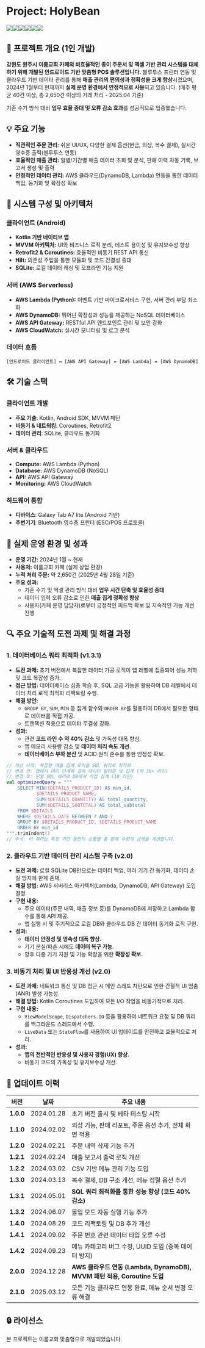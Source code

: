 # Project: HolyBean
<div align="left">
<img src="https://img.shields.io/badge/Kotlin-7F52FF?style=for-the-badge&logo=Kotlin&logoColor=white"><img src="https://img.shields.io/badge/Android-34A853?style=for-the-badge&logo=Android&logoColor=white"><img src="https://img.shields.io/badge/AWS_Lambda-FF9900?style=for-the-badge&logo=amazonaws&logoColor=white"><img src="https://img.shields.io/badge/DynamoDB-4053D6?style=for-the-badge&logo=amazondynamodb&logoColor=white"><img src="https://img.shields.io/badge/SQLite-003B57?style=for-the-badge&logo=SQLite&logoColor=white"><img src="https://img.shields.io/badge/Python-3776AB?style=for-the-badge&logo=python&logoColor=white">
</div>

## 📌 프로젝트 개요 (1인 개발)

**강원도 원주시 이룸교회 카페의 비효율적인 종이 주문서 및 엑셀 기반 관리 시스템을 대체하기 위해 개발된 안드로이드 기반 맞춤형 POS 솔루션입니다.** 블루투스 프린터 연동 및 클라우드 기반 데이터 관리를 통해 **매출 관리의 편의성과 정확성을 크게 향상**시켰으며, 2024년 1월부터 현재까지 **실제 운영 환경에서 안정적으로 사용**되고 있습니다. (매주 평균 40건 이상, 총 2,650건 이상의 거래 처리 - 2025.04 기준)

기존 수기 방식 대비 **업무 효율 증대 및 오류 감소 효과**를 성공적으로 입증했습니다.

## 💡 주요 기능

- **직관적인 주문 관리:** 쉬운 UI/UX, 다양한 결제 옵션(현금, 외상, 복수 결제), 실시간 영수증 출력(블루투스 연동)
- **효율적인 매출 관리:** 일별/기간별 매출 데이터 조회 및 분석, 판매 이력 자동 기록, 보고서 생성 및 출력
- **안정적인 데이터 관리:** AWS 클라우드(DynamoDB, Lambda) 연동을 통한 데이터 백업, 동기화 및 확장성 확보

## 🔧 시스템 구성 및 아키텍처

### 클라이언트 (Android)
- **Kotlin 기반 네이티브 앱**
- **MVVM 아키텍처:** UI와 비즈니스 로직 분리, 테스트 용이성 및 유지보수성 향상
- **Retrofit2 & Coroutines:** 효율적인 비동기 REST API 통신
- **Hilt:** 의존성 주입을 통한 모듈화 및 코드 간결성 증대
- **SQLite:** 로컬 데이터 캐싱 및 오프라인 기능 지원

### 서버 (AWS Serverless)
- **AWS Lambda (Python):** 이벤트 기반 마이크로서비스 구현, 서버 관리 부담 최소화
- **AWS DynamoDB:** 뛰어난 확장성과 성능을 제공하는 NoSQL 데이터베이스
- **AWS API Gateway:** RESTful API 엔드포인트 관리 및 보안 강화
- **AWS CloudWatch:** 실시간 모니터링 및 로그 분석

### 데이터 흐름
```
[안드로이드 클라이언트] ↔ [AWS API Gateway] ↔ [AWS Lambda] ↔ [AWS DynamoDB]
```

## 🛠 기술 스택

### 클라이언트 개발
* **주요 기술**: Kotlin, Android SDK, MVVM 패턴
* **비동기 & 네트워킹**: Coroutines, Retrofit2
* **데이터 관리**: SQLite, 클라우드 동기화

### 서버 & 클라우드
* **Compute:** AWS Lambda (Python)
* **Database:** AWS DynamoDB (NoSQL)
* **API:** AWS API Gateway
* **Monitoring:** AWS CloudWatch

### 하드웨어 통합
* **디바이스**: Galaxy Tab A7 lite (Android 기반)
* **주변기기**: Bluetooth 영수증 프린터 (ESC/POS 프로토콜)

## 📱 실제 운영 환경 및 성과

- **운영 기간:** 2024년 1월 ~ 현재
- **사용처:** 이룸교회 카페 (실제 상업 환경)
- **누적 처리 주문:** 약 2,650건 (2025년 4월 28일 기준)
- **주요 성과:**
    - 기존 수기 및 엑셀 관리 방식 대비 **업무 시간 단축 및 효율성 증대**
    - 데이터 입력 오류 감소로 인한 **매출 집계 정확성 향상**
    - 사용자(카페 운영 담당자)로부터 긍정적인 피드백 확보 및 지속적인 기능 개선 진행

## 🔍 주요 기술적 도전 과제 및 해결 과정

### 1. 데이터베이스 쿼리 최적화 (v1.3.1)
- **도전 과제:** 초기 버전에서 복잡한 데이터 가공 로직이 앱 레벨에 집중되어 성능 저하 및 코드 복잡성 증가.
- **접근 방법:** 데이터베이스 심층 학습 후, SQL 고급 기능을 활용하여 DB 레벨에서 데이터 처리 로직 최적화 리팩토링 수행.
- **해결 방안:**
  - `GROUP BY`, `SUM`, `MIN` 등 집계 함수와 `ORDER BY`를 활용하여 DB에서 필요한 형태로 데이터를 직접 가공.
  - 트랜잭션 적용으로 데이터 무결성 강화.
- **성과:**
  - 관련 **코드 라인 수 약 40% 감소** 및 가독성 대폭 향상.
  - 앱 메모리 사용량 감소 및 **데이터 처리 속도 개선**.
  - **데이터베이스 부하 분산** 및 ACID 원칙 준수를 통한 안정성 확보.

```kotlin
// 개선 사례: 복잡한 매출 집계 로직을 SQL 쿼리로 최적화
// 변경 전: 앱에서 여러 단계에 걸쳐 데이터 필터링 및 집계 (약 30+ 라인)
// 변경 후: 단일 SQL 쿼리로 DB에서 직접 집계 (10 라인)
val optimizedQuery = """
    SELECT MIN($DETAILS_PRODUCT_ID) AS min_id, 
           $DETAILS_PRODUCT_NAME, 
           SUM($DETAILS_QUANTITY) AS total_quantity, 
           SUM($DETAILS_SUBTOTAL) AS total_subtotal
    FROM $DETAILS
    WHERE $DETAILS_DATE BETWEEN ? AND ?
    GROUP BY $DETAILS_PRODUCT_ID, $DETAILS_PRODUCT_NAME
    ORDER BY min_id
""".trimIndent()
// 주석: 이 쿼리는 특정 기간 동안의 상품별 총 판매 수량과 금액을 계산합니다.
```

### 2. 클라우드 기반 데이터 관리 시스템 구축 (v2.0)
- **도전 과제:** 로컬 SQLite DB만으로는 데이터 백업, 여러 기기 간 동기화, 데이터 손실 방지에 한계 존재.
- **해결 방법:** AWS 서버리스 아키텍처(Lambda, DynamoDB, API Gateway) 도입 결정.
- **구현 내용:**
    - 주요 데이터(주문 내역, 매출 정보 등)를 DynamoDB에 저장하고 Lambda 함수를 통해 API 제공.
    - 앱 실행 시 및 주기적으로 로컬 DB와 클라우드 DB 간 데이터 동기화 로직 구현.
- **성과:**
    - **데이터 안정성 및 영속성 대폭 향상.**
    - 기기 분실/파손 시에도 **데이터 복구 가능.**
    - 향후 다중 기기 지원 및 기능 확장을 위한 **확장성 확보.**

### 3. 비동기 처리 및 UI 반응성 개선 (v2.0)
- **도전 과제:** 네트워크 통신 및 DB 접근 시 메인 스레드 차단으로 인한 간헐적 UI 멈춤(ANR) 발생 가능성.
- **해결 방법:** Kotlin Coroutines 도입하여 모든 I/O 작업을 비동기적으로 처리.
- **구현 내용:**
    - `ViewModelScope`, `Dispatchers.IO` 등을 활용하여 네트워크 요청 및 DB 쿼리를 백그라운드 스레드에서 수행.
    - `LiveData` 또는 `StateFlow`를 사용하여 UI 업데이트를 안전하고 효율적으로 처리.
- **성과:**
    - **앱의 전반적인 반응성 및 사용자 경험(UX) 향상.**
    - 비동기 코드의 가독성 및 유지보수성 개선.

## 📝 업데이트 이력

| **버전** | **날짜** | **주요 내용** |
| --- | --- | --- |
| **1.0.0** | 2024.01.28 | 초기 버전 출시 및 베타 테스팅 시작 |
| **1.1.0** | 2024.02.02 | 외상 기능, 판매 리포트, 주문 옵션 추가, 전체 화면 적용 |
| **1.2.0** | 2024.02.21 | 주문 내역 삭제 기능 추가 |
| **1.2.1** | 2024.02.24 | 매출 보고서 출력 로직 개선 |
| **1.2.2** | 2024.03.02 | CSV 기반 메뉴 관리 기능 도입 |
| **1.3.0** | 2024.03.13 | 복수 결제, DB 구조 개선, 메뉴 정렬 옵션 추가 |
| **1.3.1** | 2024.05.01 | **SQL 쿼리 최적화를 통한 성능 향상 (코드 40% 감소)** |
| **1.3.2** | 2024.06.07 | 몰입 모드 자동 실행 기능 추가 |
| **1.4.0** | 2024.08.29 | 코드 리팩토링 및 DB 추가 개선 |
| **1.4.1** | 2024.09.02 | 주문 번호 관련 데이터 타입 오류 수정 |
| **1.4.2** | 2024.09.23 | 메뉴 카테고리 버그 수정, UUID 도입 (중복 데이터 방지) |
| **2.0.0** | 2024.12.28 | **AWS 클라우드 연동 (Lambda, DynamoDB), MVVM 패턴 적용, Coroutine 도입** |
| **2.1.0** | 2025.03.12 | 모든 기능 클라우드 연동 완료, 메뉴 순서 변경 오류 해결 |

## 🔒 라이선스

본 프로젝트는 이룸교회 맞춤형으로 개발되었습니다.
